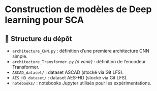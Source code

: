 # Construction de modèles de Deep learning pour SCA






## 📂 Structure du dépôt
- `architecture_CNN.py` : définition d’une première architecture CNN simple.
- `architecture_Transformer.py` *(à venir)* : définition de l’encodeur Transformer.
- `ASCAD_dataset/` : dataset ASCAD (stocké via Git LFS).
- `AES_HD_dataset/` : dataset AES-HD (stocké via Git LFS).
- `notebooks/` : notebooks Jupyter utilisés pour les expérimentations.

